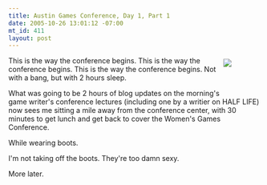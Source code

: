 ```yaml
--- 
title: Austin Games Conference, Day 1, Part 1
date: 2005-10-26 13:01:12 -07:00
mt_id: 411
layout: post
---
```

<div style='float:right;width:70;height:70;padding:5px;'><A HREF='http://www.gameconference.com'><IMG SRC='http://images.nonpolynomial.com/nonpolynomial.com/blog/agc.jpg' border=0></A></div>

This is the way the conference begins.
This is the way the conference begins.
This is the way the conference begins.
Not with a bang,
but with 2 hours sleep.

What was going to be 2 hours of blog updates on the morning's game writer's conference lectures (including one by a writier on HALF LIFE) now sees me sitting a mile away from the conference center, with 30 minutes to get lunch and get back to cover the Women's Games Conference.

While wearing boots. 

I'm not taking off the boots. They're too damn sexy.

More later. 
